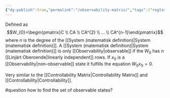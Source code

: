 ```yaml
---
{"dg-publish":true,"permalink":"/observability-matrix/","tags":["reglerteknik"]}
---
```


Defined as $$W_{0}=\begin{pmatrix}C \\ CA \\ CA^{2} \\ ... \\ CA^{n-1}\end{pmatrix}$$
where $n$ is the degree of the [[System (matematisk definition)\|System (matematisk definition)]]. A [[System (matematisk definition)\|System (matematisk definition)]] is only [[Observability\|observable]] if the $W_{0}$ has $n$ [[Linjärt Oberoende\|linearly independent]] rows. If $x_{0}$ is a [[Observability\|non-observable]] state it fulfills the equation $W_{0}x_{0}=0$.

Very similar to the [[Controllability Matrix\|Controllability Matrix]] and [[Controllability\|Controllability]].

#question how to find the set of observable states?